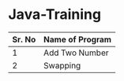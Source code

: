 # Java-Training
|Sr. No| Name of Program|
| :----| :--------------|
|1|Add Two Number|
|2|Swapping|
